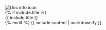 <div class="info-banner">
    <img src="https://img.tbqa.cloud/doc-info-icon.svg" alt="Doc info icon">
    <div>
      {% if include.title %}
      <div class="info-title">{{ include.title }}</div>
      {% endif %}
      {{ include.content | markdownify }}
    </div>
</div>

